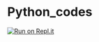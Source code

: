 # Python_codes
[![Run on Repl.it](https://repl.it/badge/github/kneeraazon01/Python_codes)](https://repl.it/github/kneeraazon01/Python_codes)